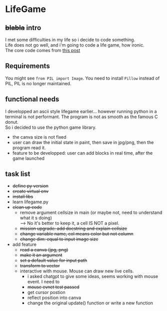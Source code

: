 # LifeGame
## ~~blabla~~ intro
I met some difficulties in my life so i decide to code something.  
Life does not go well, and i'm going to code a life game, how ironic.  
The core code comes from [this post](https://beltoforion.de/en/recreational_mathematics/game_of_life.php)

## Requirements
You might see `from PIL import Image`. You need to install `Pillow` instead of PIL, PIL is no longer maintained.



## functional needs
I developped an ascii style lifegame earlier... however running python in a terminal is not performant. The program is not as smooth as the famous C donut.  
So i decided to use the python game library.
- the canva size is not fixed
- user can draw the initial state in paint, then save in jpg/png, then the program read it.
- feature to be developped: user can add blocks in real time, after the game launched


## task list
- ~~define py version~~
- ~~create virtual env~~
- ~~install libs~~
- learn lifegame.py
- ~~clean up code~~
  - remove argument cellsize in main (or maybe not, need to understand what it s doing)  
    --> No it's better to keep it, a cell IS NOT a pixel.
  - ~~mission upgrade: add docstring and explain cellsize~~
  - ~~change variable name, col means color but not column~~
  - ~~change dim: equal to input image size~~
- add feature
  - ~~read a canva (jpg, png)~~
  - ~~make it an argument~~
  - ~~set a default value for input path~~
  - ~~transform to vector~~
  - interactive with mouse. Mouse can draw new live cells.
    - i asked chatgpt to give some ideas, seems working with mouse event. I need to
    - ~~mouse evnet test passed~~
    - get cursor postion
    - reflect position into canva
    - change the original update() function or write a new function